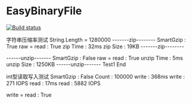﻿EasyBinaryFile
==============
[![Build status](https://ci.appveyor.com/api/github/webhook?id=hu87xq6bdcxuvvtr)](https://ci.appveyor.com/project/chinaboard/easybinaryfile)


字符串压缩率测试
String.Length = 1280000
-------zip--------
SmartGzip : True
raw = read : True
zip Time : 32ms
zip Size : 19KB
-------zip--------

------unzip-------
SmartGzip : False
raw = read : True
unzip Time : 5ms
unzip Size : 1250KB
------unzip-------
Test1  End

int型读取写入测试
SmartGzip : False
Count : 100000
write : 368ms
write : 271 IOPS
read : 17ms
read : 5882 IOPS

write = read : True
